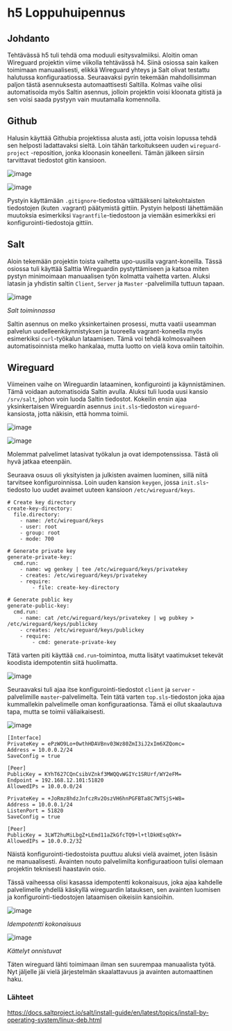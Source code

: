 # h5 Loppuhuipennus

## Johdanto

Tehtävässä h5 tuli tehdä oma moduuli esitysvalmiiksi. Aloitin oman Wireguard projektin viime viikolla tehtävässä h4. Siinä osiossa sain kaiken toimimaan manuaalisesti, elikkä Wireguard yhteys ja Salt olivat testattu halutussa konfiguraatiossa. Seuraavaksi pyrin tekemään mahdollisimman paljon tästä asennuksesta automaattisesti Saltilla. Kolmas vaihe olisi automatisoida myös Saltin asennus, jolloin projektin voisi kloonata gitistä ja sen voisi saada pystyyn vain muutamalla komennolla. 

## Github

Halusin käyttää Githubia projektissa alusta asti, jotta voisin lopussa tehdä sen helposti ladattavaksi sieltä. Loin tähän tarkoitukseen uuden `wireguard-project` -reposition, jonka kloonasin koneelleni. Tämän jälkeen siirsin tarvittavat tiedostot gitin kansioon.

![image](https://github.com/user-attachments/assets/cc7bc10c-8d2f-448e-b4e1-a7ab9079de6a)

![image](https://github.com/user-attachments/assets/503b8d8e-8b5e-44eb-b2ef-c62221925138)

Pystyin käyttämään `.gitignore`-tiedostoa välttääkseni laitekohtaisten tiedostojen (kuten .vagrant) päätymistä gittiin. Pystyin helposti lähettämään muutoksia esimerkiksi `Vagrantfile`-tiedostoon ja viemään esimerkiksi eri konfigurointi-tiedostoja gittiin.

## Salt

Aloin tekemään projektin toista vaihetta upo-uusilla vagrant-koneilla. Tässä osiossa tuli käyttää Salttia Wireguardin pystyttämiseen ja katsoa miten pystyn minimoimaan manuaalisen työn kolmatta vaihetta varten. Aluksi latasin ja yhdistin saltin `Client`, `Server` ja `Master` -palvelimilla tuttuun tapaan. 

![image](https://github.com/user-attachments/assets/a7e3e4e2-d5ae-458a-b8ad-6c3bdea65efc)

_Salt toiminnassa_

Saltin asennus on melko yksinkertainen prosessi, mutta vaatii useamman palvelun uudelleenkäynnistyksen ja tuoreella vagrant-koneella myös esimerkiksi `curl`-työkalun lataamisen. Tämä voi tehdä kolmosvaiheen automatisoinnista melko hankalaa, mutta luotto on vielä kova omiin taitoihin.

## Wireguard

Viimeinen vaihe on Wireguardin lataaminen, konfigurointi ja käynnistäminen. Tämä voidaan automatisoida Saltin avulla. Aluksi tuli luoda uusi kansio `/srv/salt`, johon voin luoda Saltin tiedostot. Kokeilin ensin ajaa yksinkertaisen Wireguardin asennus `init.sls`-tiedoston `wireguard`-kansiosta, jotta näkisin, että homma toimii.

![image](https://github.com/user-attachments/assets/627ee475-211b-4da7-baed-110b0ce23926)

![image](https://github.com/user-attachments/assets/663c15e0-ecb2-4d4c-9fae-a3cb4c316ad5)

Molemmat palvelimet latasivat työkalun ja ovat idempotenssissa. Tästä oli hyvä jatkaa eteenpäin.

Seuraava osuus oli yksityisten ja julkisten avaimen luominen, sillä niitä tarvitsee konfiguroinnissa. Loin uuden kansion `keygen`, jossa `init.sls`-tiedosto luo uudet avaimet uuteen kansioon `/etc/wireguard/keys`.

```
# Create key directory
create-key-directory:
  file.directory:
    - name: /etc/wireguard/keys
    - user: root
    - group: root
    - mode: 700

# Generate private key
generate-private-key:
  cmd.run:
    - name: wg genkey | tee /etc/wireguard/keys/privatekey
    - creates: /etc/wireguard/keys/privatekey
    - require:
        - file: create-key-directory

# Generate public key
generate-public-key:
  cmd.run:
    - name: cat /etc/wireguard/keys/privatekey | wg pubkey > /etc/wireguard/keys/publickey
    - creates: /etc/wireguard/keys/publickey
    - require:
        - cmd: generate-private-key
```

Tätä varten piti käyttää `cmd.run`-toimintoa, mutta lisätyt vaatimukset tekevät koodista idempotentin siitä huolimatta.

![image](https://github.com/user-attachments/assets/058c020d-ed97-4405-ac5d-ccf20fead646)

Seuraavaksi tuli ajaa itse konfigurointi-tiedostot `client` ja `server` -palvelimille `master`-palvelimelta. Tein tätä varten `top.sls`-tiedoston joka ajaa kummallekin palvelimelle oman konfiguraationsa. Tämä ei ollut skaalautuva tapa, mutta se toimii väliaikaisesti.

![image](https://github.com/user-attachments/assets/04a2a6fd-c25f-4906-bbbe-869a53e76265)

```
[Interface]
PrivateKey = ePzWO9Lo+0wthHDAVBnv03Wz80ZmI3iJ2xIm6XZQomc=
Address = 10.0.0.2/24
SaveConfig = true

[Peer]
PublicKey = KYhT627CQnCsibVZnkf3MWQQvWGIYc1SRUrf/WY2eFM=
Endpoint = 192.168.12.101:51820
AllowedIPs = 10.0.0.0/24
```

```
PrivateKey = +JoRmz8hdzJnfczRv2OszVH6hnPGFBTa8C7WTSjS+W8=
Address = 10.0.0.1/24
ListenPort = 51820
SaveConfig = true

[Peer]
PublicKey = 3LWT2huMiLbgZ+LEmd11aZkGfcTQ9+l+tlDkHEsqOkY=
AllowedIPs = 10.0.0.2/32
```

Näistä konfigurointi-tiedostoista puuttuu aluksi vielä avaimet, joten lisäsin ne manuaalisesti. Avainten nouto palvelimilta konfiguraatioon tulisi olemaan projektin teknisesti haastavin osio.

Tässä vaiheessa olisi kasassa idempotentti kokonaisuus, joka ajaa kahdelle palvelimelle yhdellä käskyllä wireguardin latauksen, sen avainten luomisen ja konfigurointi-tiedostojen lataamisen oikeisiin kansioihin.

![image](https://github.com/user-attachments/assets/111122a3-bd52-4991-a2b5-f05601265120)

_Idempotentti kokonaisuus_

![image](https://github.com/user-attachments/assets/0a126e0a-b269-4995-b5ee-bc2484e1e415)

_Kättelyt onnistuvat_

Täten wireguard lähti toimimaan ilman sen suurempaa manuaalista työtä. Nyt jäljelle jäi vielä järjestelmän skaalattavuus ja avainten automaattinen haku.



### Lähteet
https://docs.saltproject.io/salt/install-guide/en/latest/topics/install-by-operating-system/linux-deb.html
